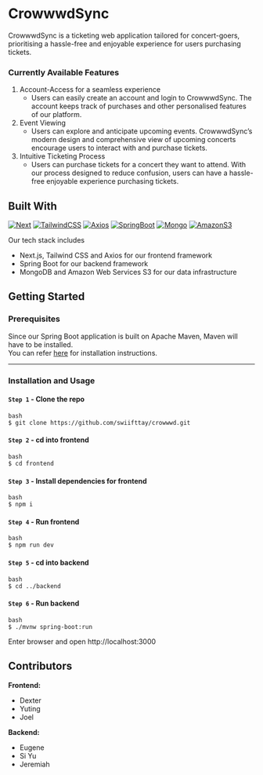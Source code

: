 # CrowwwdSync

CrowwwdSync is a ticketing web application tailored for concert-goers, prioritising a hassle-free and enjoyable experience for users purchasing tickets. 
### Currently Available Features
1. Account-Access for a seamless experience
    - Users can easily create an account and login to CrowwwdSync. The account keeps track of purchases and other personalised features of our platform.
2. Event Viewing
    - Users can explore and anticipate upcoming events. CrowwwdSync’s modern design and comprehensive view of upcoming concerts encourage users to interact with and purchase tickets.
3. Intuitive Ticketing Process
    - Users can purchase tickets for a concert they want to attend. With our process designed to reduce confusion, users can have a hassle-free enjoyable experience purchasing tickets.

## Built With
[![Next][Next.js]][Next-url]
[![TailwindCSS][TailwindCSS]][TailwindCSS-url]
[![Axios][Axios]][Axios-url]
[![SpringBoot][SpringBoot]][SpringBoot-url]
[![Mongo][MongoDB]][Mongo-url]
[![AmazonS3][AmazonS3]][AmazonS3-url]

Our tech stack includes 
- Next.js, Tailwind CSS and Axios for our frontend framework
- Spring Boot for our backend framework
- MongoDB and Amazon Web Services S3 for our data infrastructure

## Getting Started

### Prerequisites
Since our Spring Boot application is built on Apache Maven, Maven will have to be installed.  
You can refer [here](https://maven.apache.org/install.html) for installation instructions. 

---
### Installation and Usage

#### `Step 1` - Clone the repo
```
bash
$ git clone https://github.com/swiifttay/crowwwd.git
```
#### `Step 2` - cd into frontend
```
bash
$ cd frontend
```
#### `Step 3` - Install dependencies for frontend
```
bash
$ npm i
```
#### `Step 4` - Run frontend
```
bash
$ npm run dev
```
#### `Step 5` - cd into backend
```
bash
$ cd ../backend
```
#### `Step 6` - Run backend
```
bash
$ ./mvnw spring-boot:run
```
Enter browser and open http://localhost:3000

## Contributors

**Frontend:**
- Dexter
- Yuting
- Joel

**Backend:**
- Eugene
- Si Yu
- Jeremiah

<!-- MARKDOWN LINKS & IMAGES -->
[Next.js]: https://img.shields.io/badge/next.js-000000?style=for-the-badge&logo=nextdotjs&logoColor=white
[Next-url]: https://nextjs.org/
[TailwindCSS]: https://img.shields.io/badge/tailwindcss-%2338B2AC.svg?style=for-the-badge&logo=tailwind-css&logoColor=white
[TailwindCSS-url]: https://tailwindcss.com
[Axios]: https://img.shields.io/badge/axios-5a29e4?style=for-the-badge&logo=axios
[Axios-url]: https://axios-http.com
[SpringBoot]: https://img.shields.io/badge/spring%20boot-6DB33F?style=for-the-badge&logo=springboot&logoColor=white
[SpringBoot-url]: https://spring.io/projects/spring-boot
[MongoDB]: https://img.shields.io/badge/MongoDB-%2347a248.svg?style=for-the-badge&logo=mongodb&logoColor=white
[Mongo-url]: https://www.mongodb.com
[AmazonS3]: https://img.shields.io/badge/amazon%20s3-569A31?style=for-the-badge&logo=amazons3&logoColor=white
[AmazonS3-url]: https://aws.amazon.com/s3/
